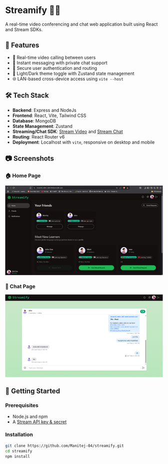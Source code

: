 # Streamify 🎥💬
A real-time video conferencing and chat web application built using React and Stream SDKs.

## 🚀 Features
- 🔴 Real-time video calling between users
- 💬 Instant messaging with private chat support
- 🔐 Secure user authentication and routing
- 🎨 Light/Dark theme toggle with Zustand state management
- 🌐 LAN-based cross-device access using `vite --host`

## 🛠️ Tech Stack
- **Backend**: Express and NodeJs
- **Frontend**: React, Vite, Tailwind CSS
- **Database**: MongoDB
- **State Management**: Zustand
- **Streaming/Chat SDK**: [Stream Video](https://getstream.io/video/) and [Stream Chat](https://getstream.io/chat/)
- **Routing**: React Router v6
- **Deployment**: Localhost with `vite`, responsive on desktop and mobile

## 📷 Screenshots

### 🏠 Home Page
<img src="https://github.com/Manitej-04/streamify-video-calls/blob/main/pics/HomePage.png?raw=true" alt="Home Page" width="600"/>

### 💬 Chat Page
<img src="https://github.com/Manitej-04/streamify-video-calls/blob/main/pics/Chatpage.png?raw=true" alt="Chat Page" width="600"/>

## 🧪 Getting Started

### Prerequisites
- Node.js and npm
- A [Stream API key & secret](https://getstream.io/dashboard/)

### Installation
```bash
git clone https://github.com/Manitej-04/streamify.git
cd streamify
npm install
